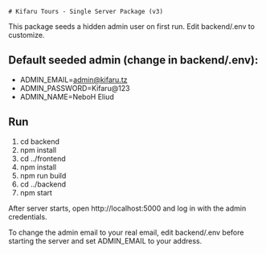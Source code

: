     # Kifaru Tours - Single Server Package (v3)

This package seeds a hidden admin user on first run. Edit backend/.env to customize.

## Default seeded admin (change in backend/.env):
- ADMIN_EMAIL=admin@kifaru.tz
- ADMIN_PASSWORD=Kifaru@123
- ADMIN_NAME=NeboH Eliud

## Run
1. cd backend
2. npm install
3. cd ../frontend
4. npm install
5. npm run build
6. cd ../backend
7. npm start

After server starts, open http://localhost:5000 and log in with the admin credentials.

To change the admin email to your real email, edit backend/.env before starting the server and set ADMIN_EMAIL to your address.
